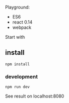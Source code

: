 Playground: 
  * ES6 
  * react 0.14
  * webpack
   

Start with 
## install
    npm install
### development
    npm run dev

See result on localhost:8080